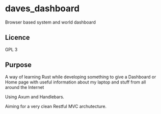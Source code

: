 # daves_dashboard

Browser based system and world dashboard

## Licence

GPL 3

## Purpose

A way of learning Rust while developing something to give a Dashboard or Home page with useful information about my laptop and stuff from all around the Internet

Using Axum and Handlebars.

Aiming for a very clean Restful MVC archutecture.
